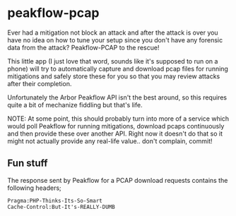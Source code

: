 peakflow-pcap
=============
Ever had a mitigation not block an attack and after the attack is over you have
no idea on how to tune your setup since you don't have any forensic data from
the attack? Peakflow-PCAP to the rescue!

This little app (I just love that word, sounds like it's supposed to run on a
phone) will try to automatically capture and download pcap files for running
mitigations and safely store these for you so that you may review attacks after
their completion.

Unfortunately the Arbor Peakflow API isn't the best around, so this requires
quite a bit of mechanize fiddling but that's life.

NOTE: At some point, this should probably turn into more of a service which
would poll Peakflow for running mitigations, download pcaps continuously and
then provide these over another API. Right now it doesn't do that so it might
not actually provide any real-life value.. don't complain, commit!


Fun stuff
---------
The response sent by Peakflow for a PCAP download requests contains the
following headers;

    Pragma:PHP-Thinks-Its-So-Smart
    Cache-Control:But-It's-REALLY-DUMB


